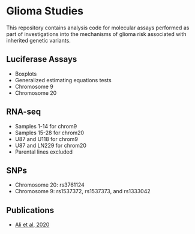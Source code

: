 # Glioma Studies

This repository contains analysis code for molecular assays performed as part of investigations into the mechanisms of glioma risk associated with inherited genetic variants.

## Luciferase Assays
* Boxplots
* Generalized estimating equations tests
* Chromosome 9
* Chromosome 20

## RNA-seq
* Samples 1-14 for chrom9
* Samples 15-28 for chrom20
* U87 and U118 for chrom9
* U87 and LN229 for chrom20
* Parental lines excluded

## SNPs
* Chromosome 20: rs3761124
* Chromosome 9: rs1537372, rs1537373, and rs1333042

## Publications
* [Ali et al, 2020](https://onlinelibrary.wiley.com/doi/10.1002/humu.24134)
